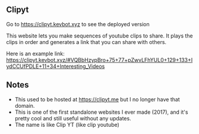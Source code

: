 ## Clipyt
Go to https://clipyt.kevbot.xyz to see the deployed version  

This website lets you make sequences of youtube clips to share. It plays the clips in order and generates a link that you can share with others.  

Here is an example link:  
https://clipyt.kevbot.xyz/#VQBbHzypBro+75+77+pZwvLFhYUL0+129+133+IydCCUfPDLE+11+34+Interesting_Videos


## Notes
- This used to be hosted at https://clipyt.me but I no longer have that domain.
- This is one of the first standalone websites I ever made (2017), and it's pretty cool and still useful without any updates.
- The name is like Clip YT (like clip youtube)
